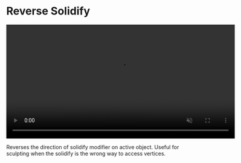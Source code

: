 # Reverse Solidify

<video controls autoplay loop muted style="width: 120%;">
  <source src="/gifs/reverse_solidify.mp4" type="video/mp4">
</video>

<br>

Reverses the direction of solidify modifier on active object. Useful for sculpting when the solidify is the wrong way to access vertices.
